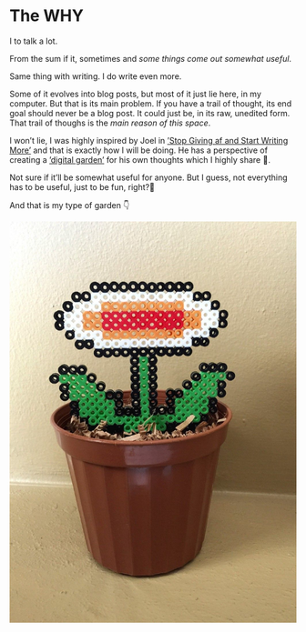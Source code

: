 # The WHY

I to talk a lot.

From the sum if it, sometimes and *some things come out somewhat useful*.

Same thing with writing. I do write even more.

Some of it evolves into blog posts, but most of it just lie here, in my computer. But that is its main problem. If you have a trail of thought, its end goal should never be a blog post. It could just be, in its raw, unedited form. That trail of thoughs is the *main reason of this space*.

I won&rsquo;t lie, I was highly inspired by Joel in [&rsquo;Stop Giving af and Start Writing More&rsquo;](https://joelhooks.com/on-writing-more) and that is exactly how I will be doing. He has a perspective of creating a [&rsquo;digital garden&rsquo;](https://joelhooks.com/digital-garden) for his own thoughts which I highly share 🌻.

Not sure if it&rsquo;ll be somewhat useful for anyone. But I guess, not everything has to be useful, just to be fun, right?🤔

And that is my type of garden 👇

![img](imgs/flower.jpg)
